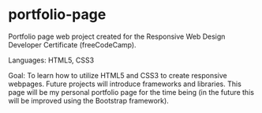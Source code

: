 # portfolio-page
Portfolio page web project created for the Responsive Web Design Developer Certificate (freeCodeCamp).

Languages: HTML5, CSS3

Goal: To learn how to utilize HTML5 and CSS3 to create responsive webpages. Future projects will introduce frameworks and libraries. This page will be my personal portfolio page for the time being (in the future this will be improved using the Bootstrap framework).
